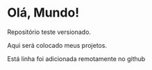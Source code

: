 # Olá, Mundo!
 Repositório teste versionado.

 Aqui será colocado meus projetos. 

 Está linha foi adicionada remotamente no github
